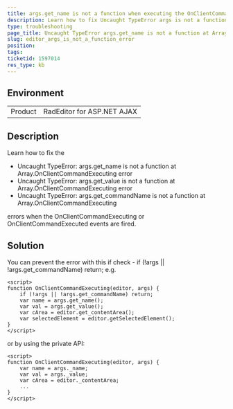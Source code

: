 ```yaml
---
title: args.get_name is not a function when executing the OnClientCommandExecuting event
description: Learn how to fix Uncaught TypeError args is not a function at Array OnClientCommandExecuting error - Telerik UI for ASP.NET AJAX
type: troubleshooting
page_title: Uncaught TypeError args.get_name is not a function at Array.OnClientCommandExecuting error
slug: editor_args_is_not_a_function_error
position: 
tags: 
ticketid: 1597014
res_type: kb
---
```


## Environment
<table>
	<tbody>
		<tr>
			<td>Product</td>
			<td>RadEditor for ASP.NET AJAX</td>
		</tr>
	</tbody>
</table>


## Description
Learn how to fix the 

* Uncaught TypeError: args.get_name is not a function at Array.OnClientCommandExecuting error
* Uncaught TypeError: args.get_value is not a function at Array.OnClientCommandExecuting error
* Uncaught TypeError: args.get_commandName is not a function at Array.OnClientCommandExecuting 

errors when the OnClientCommandExecuting or OnClientCommandExecuted events are fired.

## Solution
You can prevent the error with this if check - if (!args || !args.get_commandName) return; e.g.

````ASPX
<script>
function OnClientCommandExecuting(editor, args) {
    if (!args || !args.get_commandName) return;   
    var name = args.get_name();
    var val = args.get_value();
    var cArea = editor.get_contentArea();
    var selectedElement = editor.getSelectedElement();
}
</script>
````

or by using the private API:

````ASPX
<script>
function OnClientCommandExecuting(editor, args) {
    var name = args._name;
    var val = args._value;
    var cArea = editor._contentArea;
    ...
}
</script>
````

 
    